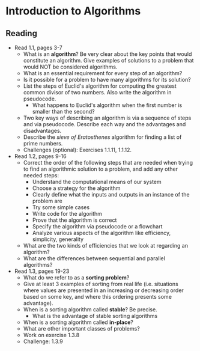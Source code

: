 # Introduction to Algorithms

## Reading

- Read 1.1, pages 3-7
    - What is an **algorithm**? Be very clear about the key points that would constitute an algorithm. Give examples of solutions to a problem that would NOT be considered algorithms.
    - What is an essential requirement for every step of an algorithm?
    - Is it possible for a problem to have many algorithms for its solution?
    - List the steps of Euclid's algorithm for computing the greatest common divisor of two numbers. Also write the algorithm in pseudocode.
        - What happens to Euclid's algorithm when the first number is smaller than the second?
    - Two key ways of describing an algorithm is via a sequence of steps and via pseudocode. Describe each way and the advantages and disadvantages.
    - Describe the *sieve of Eratosthenes* algorithm for finding a list of prime numbers.
    - Challenges (optional): Exercises 1.1.11, 1.1.12.
- Read 1.2, pages 9-16
    - Correct the order of the following steps that are needed when trying to find an algorithmic solution to a problem, and add any other needed steps:
        - Understand the computational means of our system
        - Choose a strategy for the algorithm
        - Clearly define what the inputs and outputs in an instance of the problem are
        - Try some simple cases
        - Write code for the algorithm
        - Prove that the algorithm is correct
        - Specify the algorithm via pseudocode or a flowchart
        - Analyze various aspects of the algorithm like efficiency, simplicity, generality
    - What are the two kinds of efficiencies that we look at regarding an algorithm?
    - What are the differences between sequential and parallel algorithms?
- Read 1.3, pages 19-23
    - What do we refer to as a **sorting problem**?
    - Give at least 3 examples of sorting from real life (i.e. situations where values are presented in an increasing or decreasing order based on some key, and where this ordering presents some advantage).
    - When is a sorting algorithm called **stable**? Be precise.
        - What is the advantage of stable sorting algorithms
    - When is a sorting algorithm called **in-place**?
    - What are other important classes of problems?
    - Work on exercise 1.3.8
    - Challenge: 1.3.9
